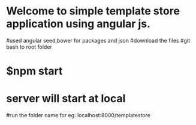 # Welcome to simple template store application using angular js.
#used angular seed,bower for packages and json
#download the files
#git bash to root folder
# $npm start
# server will start at local
#run the folder name for eg: localhost:8000/templatestore
